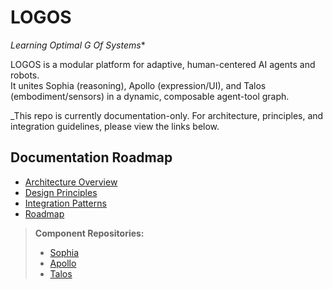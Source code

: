 # LOGOS

**Learning Optimal G* Of Systems**

LOGOS is a modular platform for adaptive, human-centered AI agents and robots.  
It unites Sophia (reasoning), Apollo (expression/UI), and Talos (embodiment/sensors) in a dynamic, composable agent-tool graph.

_This repo is currently documentation-only. For architecture, principles, and integration guidelines, please view the links below.

## Documentation Roadmap

- [Architecture Overview](architecture.md)
- [Design Principles](principles.md)
- [Integration Patterns](integration.md)
- [Roadmap](roadmap.md)

> **Component Repositories:**  
> - [Sophia](https://github.com/c-daly/Sophia)  
> - [Apollo](https://github.com/Defiant-Duck/DeskBuddy)  
> - [Talos](#)
